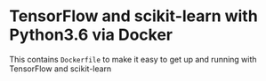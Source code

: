 # TensorFlow and scikit-learn with Python3.6 via Docker

This contains `Dockerfile` to make it easy to get up and running with
TensorFlow and scikit-learn
